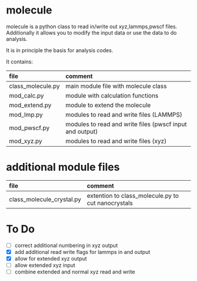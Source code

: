 molecule
=========

molecule is a python class to read in/write out xyz,lammps,pwscf files.  
Additionally it allows you to modify the input data or use the data to
do analysis.  

It is in principle the basis for analysis codes.  
  
It contains:  

file              | comment
:-----------------|:-----------------------------------------
class_molecule.py | main module file with molecule class
mod_calc.py       | module with calculation functions
mod_extend.py	  | module to extend the molecule
mod_lmp.py	      | modules to read and write files (LAMMPS)
mod_pwscf.py	  | modules to read and write files (pwscf input and output)
mod_xyz.py        | modules to read and write files (xyz)

additional module files
=========================

file                      | comment
:-------------------------|:-----------------------------------------
class_molecule_crystal.py | extention to class_molecule.py to cut nanocrystals

To Do
=====
- [ ] correct additional numbering in xyz output
- [X] add additional read write flags for lammps in and output
- [X] allow for extended xyz output
- [ ] allow extended xyz input
- [ ] combine extended and normal xyz read and write
